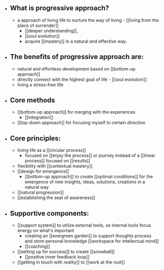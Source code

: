 - ## What is progressive approach?
    - a approach of living life to nurture the way of living - [[living from the place of surrender]]
        - [[deeper understanding]], 
        - [[soul evolution]] 
        - acquire [[mastery]] in a natural and effective way. 
- ## The benefits of progressive approach are:
    - natural and effortless development based on [[bottom-up approach]]
    - directly connect with the highest goal of life - [[soul evolution]]
    - living a stress-free life
- ## Core methods
    -  [[bottom-up approach]] for merging with the experiences
        - [[integration]]
    -  [[top-down approach]] for focusing myself to certain direction
- ## Core principles:
    - living life as a [[circular process]]
        - focused on [[enjoy the process]] or journey instead of a [[linear process]] focused on [[results]]
    - flexibility with [[contextual mastery]]
    - [[design for emergence]]
        - [[bottom-up approach]] to create [[optimal conditions]] for the emergence of new insights, ideas, solutions, creations in a natural way 
    - [[natural progression]]
    - [[establishing the seat of awareness]]
- ## Supportive components:
    - [[support system]] to utilize external tools, so internal tools focus energy on what's important 
        - creating an [[evergreen garden]] to support thoughts process and store personal knowledge [[workspace for intellectual mind]]
        - [[coaching]]
    - [[setting up for success]] to create [[snowball]]
        - [[positive inner feedback loop]]
    - [[getting in touch with reality]] to [[work at the root]]
